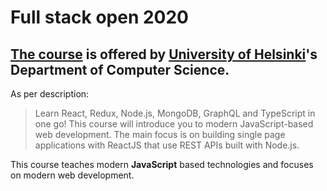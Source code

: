 # Full stack open 2020

[The course](https://fullstackopen.com/en "Full stack open 2020") is offered by [University of Helsinki](https://www.helsinki.fi/en/university/the-university-of-helsinki-in-brief)'s Department of __Computer Science__.
---
As per description:
> Learn React, Redux, Node.js, MongoDB, GraphQL and TypeScript in one go! This course will introduce you to modern JavaScript-based web development. The main focus is on building single page applications with ReactJS that use REST APIs built with Node.js.

This course teaches modern **JavaScript** based technologies and focuses on modern web development.